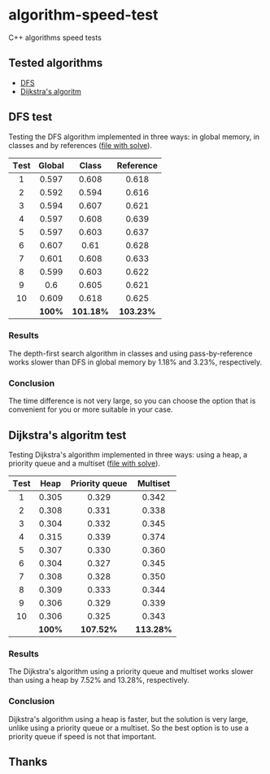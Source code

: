 # algorithm-speed-test
C++ algorithms speed tests

## Tested algorithms
- [DFS](#DFS-test)
- [Dijkstra's algoritm](#Dijkstras-algoritm-test)

## DFS test

Testing the DFS algorithm implemented in three ways: in global memory, in classes and by references 
([file with solve](https://github.com/SilverFoxxxy/algorithm-speed-test/blob/checkpoint1/Test%20DFS.cpp)).

| **Тest** | **Global** |  **Class**  | **Reference** |
|:--------:|:----------:|:---------:|:-------------:|
| 1        | 0.597      | 0.608       |  0.618        |
| 2        | 0.592      | 0.594       |  0.616        |
| 3        | 0.594      | 0.607       |  0.621        |
| 4        | 0.597      | 0.608       |  0.639        |
| 5        | 0.597      | 0.603       |  0.637        |
| 6        | 0.607      | 0.61        |  0.628        |
| 7        | 0.601      | 0.608       |  0.633        |
| 8        | 0.599      | 0.603       |  0.622        |
| 9        | 0.6        | 0.605       |  0.621        |
| 10       | 0.609      | 0.618       |  0.625        |
|          | **100%**   | **101.18%** |  **103.23%**  |

### Results
The depth-first search algorithm in classes and using pass-by-reference works slower than DFS in global memory by 1.18% and 3.23%, respectively.

### Conclusion
The time difference is not very large, so you can choose the option that is convenient for you or more suitable in your case.

## Dijkstra's algoritm test

Testing Dijkstra's algorithm implemented in three ways: using a heap, a priority queue and a multiset 
([file with solve](https://github.com/SilverFoxxxy/algorithm-speed-test/blob/checkpoint1/Test%20Dijkstra.cpp)).

| **Тest** | **Heap** | **Priority queue** | **Multiset** |
|:--------:|:--------:|:------------------:|:------------:|
| 1        | 0.305    | 0.329              |  0.342       |
| 2        | 0.308    | 0.331              |  0.338       |
| 3        | 0.304    | 0.332              |  0.345       |
| 4        | 0.315    | 0.339              |  0.374       |
| 5        | 0.307    | 0.330              |  0.360       |
| 6        | 0.304    | 0.327              |  0.345       |
| 7        | 0.308    | 0.328              |  0.350       |
| 8        | 0.309    | 0.333              |  0.344       |
| 9        | 0.306    | 0.329              |  0.339       |
| 10       | 0.306    | 0.325              |  0.343       |
|          | **100%** | **107.52%**        |  **113.28%** |

### Results
The Dijkstra's algorithm using a priority queue and multiset works slower than using a heap by 7.52% and 13.28%, respectively.

### Conclusion
Dijkstra's algorithm using a heap is faster, but the solution is very large, unlike using a priority queue or a multiset. So the best option is to use a priority queue if speed is not that important.

## Thanks
[](https://github.com/SilverFoxxxy/algorithm-speed-test/blob/main/pictures/thanks.gif)
